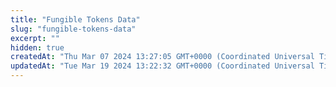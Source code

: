```yaml
---
title: "Fungible Tokens Data"
slug: "fungible-tokens-data"
excerpt: ""
hidden: true
createdAt: "Thu Mar 07 2024 13:27:05 GMT+0000 (Coordinated Universal Time)"
updatedAt: "Tue Mar 19 2024 13:22:32 GMT+0000 (Coordinated Universal Time)"
---
```


